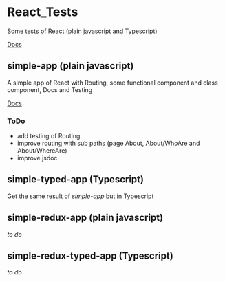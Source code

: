 # React_Tests
Some tests of React (plain javascript and Typescript)

[Docs](https://github.com/Magicianred/react-simple-app/blob/master/README.md)

## simple-app (plain javascript) 
A simple app of React with Routing, some functional component and class component, Docs and Testing 

[Docs](https://github.com/Magicianred/react-simple-typed-app/blob/master/README.md)

### ToDo
- add testing of Routing
- improve routing with sub paths (page About, About/WhoAre and About/WhereAre)
- improve jsdoc

## simple-typed-app (Typescript) 
Get the same result of *simple-app* but in Typescript

## simple-redux-app (plain javascript)
*to do*

## simple-redux-typed-app (Typescript)
*to do*
